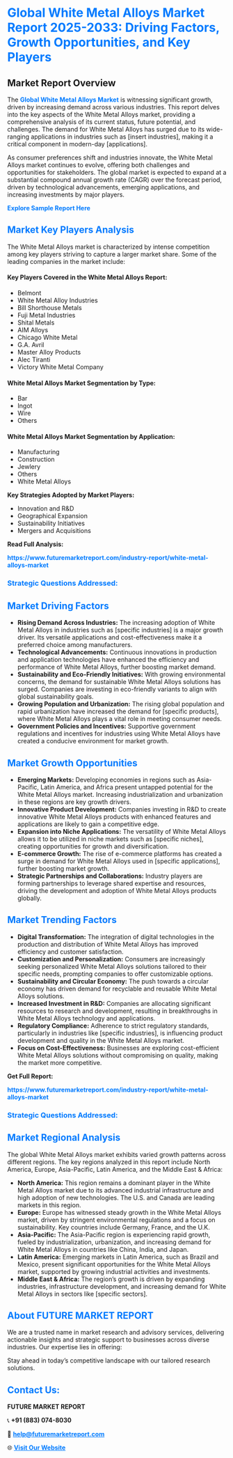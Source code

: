 <h1 style="color: #007BFF;">Global White Metal Alloys Market Report 2025-2033: Driving Factors, Growth Opportunities, and Key Players</h1>

<section id="overview">
<h2>Market Report Overview</h2>
<p>The <a href="https://www.futuremarketreport.com/industry-report/white-metal-alloys-market" style="color: #007BFF; text-decoration: none;"><strong>Global White Metal Alloys Market</strong></a> is witnessing significant growth, driven by increasing demand across various industries. This report delves into the key aspects of the White Metal Alloys market, providing a comprehensive analysis of its current status, future potential, and challenges. The demand for White Metal Alloys has surged due to its wide-ranging applications in industries such as [insert industries], making it a critical component in modern-day [applications].</p>
<p>As consumer preferences shift and industries innovate, the White Metal Alloys market continues to evolve, offering both challenges and opportunities for stakeholders. The global market is expected to expand at a substantial compound annual growth rate (CAGR) over the forecast period, driven by technological advancements, emerging applications, and increasing investments by major players.</p>
</section>

<section id="overview">
<p><a href="https://www.futuremarketreport.com/request-sample/reportId=121156" style="color: #007BFF; text-decoration: none;"><strong>Explore Sample Report Here</strong></a></p>
</section>

<section id="key-players">
<h2 style="color: #007BFF;">Market Key Players Analysis</h2>
<p>The White Metal Alloys market is characterized by intense competition among key players striving to capture a larger market share. Some of the leading companies in the market include:</p>
<h4>Key Players Covered in the White Metal Alloys Report:</h4>
<ul><li>Belmont</li><li>White Metal Alloy Industries</li><li>Bill Shorthouse Metals</li><li>Fuji Metal Industries</li><li>Shital Metals</li><li>AIM Alloys</li><li>Chicago White Metal</li><li>G.A. Avril</li><li>Master Alloy Products</li><li>Alec Tiranti</li><li>Victory White Metal Company</li></ul>
<h4>White Metal Alloys Market Segmentation by Type:</h4>
<ul><li>Bar</li><li>Ingot</li><li>Wire</li><li>Others</li></ul>

<h4>White Metal Alloys Market Segmentation by Application:</h4>
<ul><li>Manufacturing</li><li>Construction</li><li>Jewlery</li><li>Others</li><li>White Metal Alloys</li></ul>
<p><strong>Key Strategies Adopted by Market Players:</strong></p>
<ul>
<li>Innovation and R&D</li>
<li>Geographical Expansion</li>
<li>Sustainability Initiatives</li>
<li>Mergers and Acquisitions</li>
</ul>
</section>

<section>
<p><strong>Read Full Analysis: </strong></p><a href="https://www.futuremarketreport.com/industry-report/white-metal-alloys-market" style="color: #007BFF; text-decoration: none;"><strong>https://www.futuremarketreport.com/industry-report/white-metal-alloys-market</strong></a>
<h3 style="color: #007BFF;">Strategic Questions Addressed:</h3>
</section>

<section id="driving-factors">
<h2 style="color: #007BFF;">Market Driving Factors</h2>
<ul>
<li><strong>Rising Demand Across Industries:</strong> The increasing adoption of White Metal Alloys in industries such as [specific industries] is a major growth driver. Its versatile applications and cost-effectiveness make it a preferred choice among manufacturers.</li>
<li><strong>Technological Advancements:</strong> Continuous innovations in production and application technologies have enhanced the efficiency and performance of White Metal Alloys, further boosting market demand.</li>
<li><strong>Sustainability and Eco-Friendly Initiatives:</strong> With growing environmental concerns, the demand for sustainable White Metal Alloys solutions has surged. Companies are investing in eco-friendly variants to align with global sustainability goals.</li>
<li><strong>Growing Population and Urbanization:</strong> The rising global population and rapid urbanization have increased the demand for [specific products], where White Metal Alloys plays a vital role in meeting consumer needs.</li>
<li><strong>Government Policies and Incentives:</strong> Supportive government regulations and incentives for industries using White Metal Alloys have created a conducive environment for market growth.</li>
</ul>
</section>

<section id="growth-opportunities">
<h2 style="color: #007BFF;">Market Growth Opportunities</h2>
<ul>
<li><strong>Emerging Markets:</strong> Developing economies in regions such as Asia-Pacific, Latin America, and Africa present untapped potential for the White Metal Alloys market. Increasing industrialization and urbanization in these regions are key growth drivers.</li>
<li><strong>Innovative Product Development:</strong> Companies investing in R&D to create innovative White Metal Alloys products with enhanced features and applications are likely to gain a competitive edge.</li>
<li><strong>Expansion into Niche Applications:</strong> The versatility of White Metal Alloys allows it to be utilized in niche markets such as [specific niches], creating opportunities for growth and diversification.</li>
<li><strong>E-commerce Growth:</strong> The rise of e-commerce platforms has created a surge in demand for White Metal Alloys used in [specific applications], further boosting market growth.</li>
<li><strong>Strategic Partnerships and Collaborations:</strong> Industry players are forming partnerships to leverage shared expertise and resources, driving the development and adoption of White Metal Alloys products globally.</li>
</ul>
</section>

<section id="trending-factors">
<h2 style="color: #007BFF;">Market Trending Factors</h2>
<ul>
<li><strong>Digital Transformation:</strong> The integration of digital technologies in the production and distribution of White Metal Alloys has improved efficiency and customer satisfaction.</li>
<li><strong>Customization and Personalization:</strong> Consumers are increasingly seeking personalized White Metal Alloys solutions tailored to their specific needs, prompting companies to offer customizable options.</li>
<li><strong>Sustainability and Circular Economy:</strong> The push towards a circular economy has driven demand for recyclable and reusable White Metal Alloys solutions.</li>
<li><strong>Increased Investment in R&D:</strong> Companies are allocating significant resources to research and development, resulting in breakthroughs in White Metal Alloys technology and applications.</li>
<li><strong>Regulatory Compliance:</strong> Adherence to strict regulatory standards, particularly in industries like [specific industries], is influencing product development and quality in the White Metal Alloys market.</li>
<li><strong>Focus on Cost-Effectiveness:</strong> Businesses are exploring cost-efficient White Metal Alloys solutions without compromising on quality, making the market more competitive.</li>
</ul>
</section>

<section>
<p><strong>Get Full Report: </strong></p><a href="https://www.futuremarketreport.com/industry-report/white-metal-alloys-market" style="color: #007BFF; text-decoration: none;"><strong>https://www.futuremarketreport.com/industry-report/white-metal-alloys-market</strong></a>
<h3 style="color: #007BFF;">Strategic Questions Addressed:</h3>
</section>


<section id="regional-analysis">
<h2 style="color: #007BFF;">Market Regional Analysis</h2>
<p>The global White Metal Alloys market exhibits varied growth patterns across different regions. The key regions analyzed in this report include North America, Europe, Asia-Pacific, Latin America, and the Middle East & Africa:</p>
<ul>
<li><strong>North America:</strong> This region remains a dominant player in the White Metal Alloys market due to its advanced industrial infrastructure and high adoption of new technologies. The U.S. and Canada are leading markets in this region.</li>
<li><strong>Europe:</strong> Europe has witnessed steady growth in the White Metal Alloys market, driven by stringent environmental regulations and a focus on sustainability. Key countries include Germany, France, and the U.K.</li>
<li><strong>Asia-Pacific:</strong> The Asia-Pacific region is experiencing rapid growth, fueled by industrialization, urbanization, and increasing demand for White Metal Alloys in countries like China, India, and Japan.</li>
<li><strong>Latin America:</strong> Emerging markets in Latin America, such as Brazil and Mexico, present significant opportunities for the White Metal Alloys market, supported by growing industrial activities and investments.</li>
<li><strong>Middle East & Africa:</strong> The region’s growth is driven by expanding industries, infrastructure development, and increasing demand for White Metal Alloys in sectors like [specific sectors].</li>
</ul>
</section>

<footer>
<h2 style="color: #007BFF;">About FUTURE MARKET REPORT</h2>
<p>We are a trusted name in market research and advisory services, delivering actionable insights and strategic support to businesses across diverse industries. Our expertise lies in offering:</p>

<p>Stay ahead in today’s competitive landscape with our tailored research solutions.</p>

<h2 style="color: #007BFF;">Contact Us:</h2>
<p><strong>FUTURE MARKET REPORT</strong></p>
<p>📞 <strong>+91 (883) 074-8030</strong></p>
<p>📧 <strong><a href="mailto:help@futuremarketreport.com" style="color: #007BFF;">help@futuremarketreport.com</a></strong></p>
<p>🌐 <strong><a href="https://www.futuremarketreport.com/" style="color: #007BFF;">Visit Our Website</a></strong></p>
</footer>